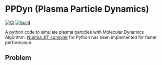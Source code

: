 # PPDyn (Plasma Particle Dynamics)
[![CI](https://github.com/sayanadhikari/PPDyn/actions/workflows/main.yml/badge.svg)](https://github.com/sayanadhikari/PPDyn/actions/workflows/main.yml)
[![build](https://github.com/sayanadhikari/PPDyn/actions/workflows/make.yml/badge.svg)](https://github.com/sayanadhikari/PPDyn/actions/workflows/make.yml)

A python code to simulate plasma particles with Molecular Dynamics Algorithm. [Numba JIT compiler](https://numba.pydata.org/) for Python has been implemented for faster performance. 

## Problem
<!--Rayleigh Problem = gas between 2 plates ([Alexander & Garcia, 1997](https://doi.org/10.1063/1.168619)) >>

## Contributors
- [Sayan Adhikari](https://github.com/sayanadhikari), UiO, Norway. [@sayanadhikari](https://twitter.com/sayanadhikari)
- [Rupak Mukherjee](https://github.com/RupakMukherjee), PPPL, USA.

Installation
------------
#### Prerequisites
1. [GNU Make](https://www.gnu.org/software/make/)
2. [python3 or higher](https://www.python.org/download/releases/3.0/)
3. [git](https://git-scm.com/)

#### Procedure
First make a clone of the master branch using the following command
```shell
git clone https://github.com/sayanadhikari/PPDyn.git
```
Then enter inside the *PPDyn* directory 
```shell
cd PPDyn
```
Now complile and built the *DSMCPy* code
```shell
make all
``` 
Usage
-----
Upon successful compilation, run the code using following command
```shell
ppdyn --i input.ini
```
Parameter Setup
----------------------
Edit the _input.ini_ and run the code again. The basic structure of _input.ini_ is provided below,
```ini
;
; @file		input.ini
; @brief	DSMCPy inputfile.
;
scope = default

scope = default


[simbox]
Lx  = 10.0    ; System length in X
Ly  = 10.0    ; System length in Y
Lz  = 10.0    ; System length in Z

[particles]
N     = 100     ; Number of particles
Vxmax = 1.0     ; Maximum velocity in X
Vymax = 1.0     ; Maximum velocity in Y
Vzmax = 1.0     ; Maximum velocity in Z
Temp  = 0.010   ;

[boundary]
btype = periodic ; Type of boundary

[time]
tmax  = 50.0    ; Final time
dt    = 0.010   ; time step size

[diagnostics]
dumpPeriod  = 10    ; Data dump period
useHDF5     = False ; Use HDF5 library to write data (Not implemented yet)

[options]
plotFigure    = False  ;
useNumba      = True  ;set to false to disable Numba
```

